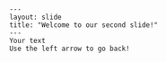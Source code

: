         ---
        layout: slide
        title: "Welcome to our second slide!"
        ---
        Your text
        Use the left arrow to go back!
